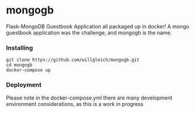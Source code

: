# mongogb
Flask-MongoDB Guestbook Application all packaged up in docker!
A mongo guestbook application was the challenge, and mongogb is the name.

### Installing
```
git clone https://github.com/willgleich/mongogb.git
cd mongogb
docker-compose up
```

### Deployment
Please note in the docker-compose.yml there are many development environment considerations, as this is a work in progress
